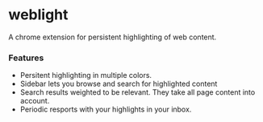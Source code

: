# weblight

A chrome extension for persistent highlighting of web content.

### Features
- Persitent highlighting in multiple colors.
- Sidebar lets you browse and search for highlighted content
- Search results weighted to be relevant. They take all page content into account.
- Periodic resports with your highlights in your inbox.
